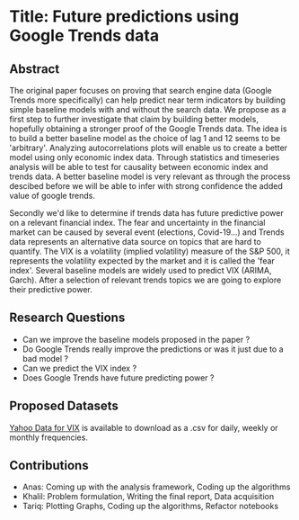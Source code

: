 # Title: Future predictions using Google Trends data

## Abstract

The original paper focuses on proving that search engine data (Google Trends more specifically) can help predict near term indicators by building simple baseline models with and without the search data.
We propose as a first step to further investigate that claim by building better models, hopefully obtaining a stronger proof of the Google Trends data. The idea is to build a better baseline model as the choice of lag 1 and 12 seems to be 'arbitrary'. Analyzing autocorrelations plots will enable us to create a better model using only economic index data. Through statistics and timeseries analysis will be able to test for causality between economic index and trends data.
A better baseline model is very relevant as through the process descibed before we will be able to infer with strong confidence the added value of google trends.

Secondly we'd like to determine if trends data has future predictive power on a relevant financial index. The fear and uncertainty in the financial market can be caused by several event (elections, Covid-19...) and Trends data represents an alternative data source on topics that are hard to quantify.
The VIX is a volatility (implied volatility) measure of  the S&P 500, it represents the volatility expected by the market and it is called the 'fear index'.
Several baseline models are widely used to predict VIX (ARIMA, Garch). After a selection of relevant trends topics we are going to explore their predictive power.

## Research Questions

- Can we improve the baseline models proposed in the paper ?
- Do Google Trends really improve the predictions or was it just due to a bad model ?
- Can we predict the VIX index ?
- Does Google Trends have future predicting power ?

## Proposed Datasets

[Yahoo Data for VIX](https://finance.yahoo.com/quote/%5EVIX/history?p=%5EVIX) is available to download as a .csv for daily, weekly or monthly frequencies.

## Contributions

- Anas: Coming up with the analysis framework, Coding up the algorithms
- Khalil: Problem formulation, Writing the final report, Data acquisition
- Tariq: Plotting Graphs, Coding up the algorithms, Refactor notebooks